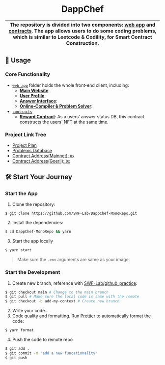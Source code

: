 <p align="center">
    <h1 align="center">
        DappChef
    </h1>
</p>

| The repository is divided into two components: [web app](./apps/website) and [contracts](./apps/contracts). The app allows users to do some coding problems, which is similar to Leetcode & Codility, for Smart Contract Construction. |
| -------------------------------------------------------------------------------------------------------------------------------------------------------------------------------------------------------------------------------------- |

## 📜 Usage

### Core Functionality

- [`web app`](./apps/website) folder holds the whole front-end client, including:
  - [**Main Website**](./apps/website/src):
  - [**User Profile**](./apps/website/src/components/UserProfile/):
  - [**Answer Interface**](./apps/website/src/components/ProblemsInterface/):
  - [**Online-Compiler & Problem Solver**](./apps/website/src/components/ProblemsSolver/):
- [`contracts`](./apps/contracts)
  - [**Reward Contract**](./apps/contracts/contracts/Reward.sol): As a users' answer status DB, this contract constructs the users' NFT at the same time.

### Project Link Tree

- [Project Plan](https://docs.google.com/spreadsheets/d/1JHpkHeemQ1i-WCXACzaRqulWoGvU9uJ2xneoW05S42A/edit?usp=sharing)
- [Problems Database](https://github.com/SWF-Lab/DappChef-ProblemsDB)
- [Contract Address(Mainnet): `0x`]()
- [Contract Address(Goerli): `0x`]()

## 🛠 Start Your Journey

### Start the App

1. Clone the repository:

```bash
$ git clone https://github.com/SWF-Lab/DappChef-MonoRepo.git
```

2. Install the dependencies:

```bash
$ cd DappChef-MonoRepo && yarn
```

3. Start the app locally

```bash
$ yarn start
```

> Make sure the `.env` arguments are same as your image.

### Start the Development

1. Create new branch, reference with [SWF-Lab/github_practice](https://github.com/SWF-Lab/github_practice):

```bash
$ git checkout main # Change to the main branch
$ git pull # Make sure the local code is same with the remote
$ git checkout -b add-my-context # Create new branch
```

2. Write your code...
3. Code quality and formatting. Run [Prettier](https://prettier.io/) to automatically format the code:

```bash
$ yarn format
```

4. Push the code to remote repo

```bash
$ git add .
$ git commit -m "add a new funcationality"
$ git push
```
